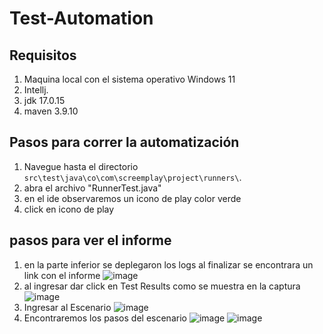 # Test-Automation
## Requisitos
1. Maquina local con el sistema operativo Windows 11
2. Intellj.
3. jdk 17.0.15
4. maven 3.9.10
## Pasos para correr la automatización 
1. Navegue hasta el directorio `src\test\java\co\com\screemplay\project\runners\`.
2. abra el archivo "RunnerTest.java"
3. en el ide observaremos un icono de play color verde
4. click en icono de play
## pasos para ver el informe 
1. en la parte inferior se deplegaron los logs al finalizar se encontrara un link con el informe
![image](https://github.com/user-attachments/assets/3dccd3ff-e389-4b14-8fde-a2c319785b97)
2. al ingresar dar click en Test Results como se muestra en la captura 
![image](https://github.com/user-attachments/assets/4f0f1bb1-8668-4f6a-a066-2f633ebd45b7)
3. Ingresar al Escenario
![image](https://github.com/user-attachments/assets/445072af-43f5-462d-9432-8c14802c27c4)
4. Encontraremos los pasos del escenario
![image](https://github.com/user-attachments/assets/ea58519f-7b7d-4bf0-b5be-e4231769c701)
![image](https://github.com/user-attachments/assets/84ed595b-cf1e-40dd-82f1-39e375a61b82)


